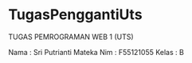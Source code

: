 # TugasPenggantiUts
TUGAS PEMROGRAMAN WEB 1 (UTS)

Nama : Sri Putrianti Mateka
Nim : F55121055
Kelas : B
